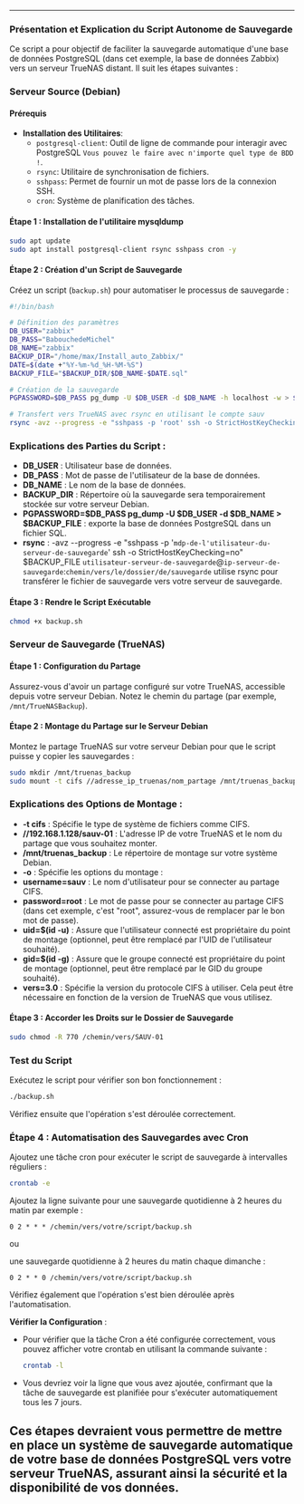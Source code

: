 -----

### Présentation et Explication du Script Autonome de Sauvegarde

Ce script a pour objectif de faciliter la sauvegarde automatique d'une base de données PostgreSQL (dans cet exemple, la base de données Zabbix) vers un serveur TrueNAS distant. Il suit les étapes suivantes :

### Serveur Source (Debian)

#### Prérequis
- **Installation des Utilitaires**:
  - `postgresql-client`: Outil de ligne de commande pour interagir avec PostgreSQL `Vous pouvez le faire avec n'importe quel type de BDD !`.
  - `rsync`: Utilitaire de synchronisation de fichiers.
  - `sshpass`: Permet de fournir un mot de passe lors de la connexion SSH.
  - `cron`: Système de planification des tâches.

#### Étape 1 : Installation de l'utilitaire mysqldump
```bash
sudo apt update
sudo apt install postgresql-client rsync sshpass cron -y
```

#### Étape 2 : Création d'un Script de Sauvegarde
Créez un script (`backup.sh`) pour automatiser le processus de sauvegarde :
```bash
#!/bin/bash

# Définition des paramètres
DB_USER="zabbix"
DB_PASS="BabouchedeMichel"
DB_NAME="zabbix"
BACKUP_DIR="/home/max/Install_auto_Zabbix/"
DATE=$(date +"%Y-%m-%d_%H-%M-%S")
BACKUP_FILE="$BACKUP_DIR/$DB_NAME-$DATE.sql"

# Création de la sauvegarde
PGPASSWORD=$DB_PASS pg_dump -U $DB_USER -d $DB_NAME -h localhost -w > $BACKUP_FILE

# Transfert vers TrueNAS avec rsync en utilisant le compte sauv
rsync -avz --progress -e "sshpass -p 'root' ssh -o StrictHostKeyChecking=no" $BACKUP_FILE sauv@192.168.1.128:/mnt/test/SAUV-01
```

### Explications des Parties du Script :


- **DB_USER** : Utilisateur base de données. 
- **DB_PASS** : Mot de passe de l'utilisateur de la base de données. 
- **DB_NAME** : Le nom de la base de données.
- **BACKUP_DIR** : Répertoire où la sauvegarde sera temporairement stockée sur votre serveur Debian.
- **PGPASSWORD=$DB_PASS pg_dump -U $DB_USER -d $DB_NAME > $BACKUP_FILE** : exporte la base de données PostgreSQL dans un fichier SQL.
- **rsync** : -avz --progress -e "sshpass -p '`mdp-de-l'utilisateur-du-serveur-de-sauvegarde`' ssh -o StrictHostKeyChecking=no" $BACKUP_FILE `utilisateur-serveur-de-sauvegarde`@`ip-serveur-de-sauvegarde`:`chemin/vers/le/dossier/de/sauvegarde` utilise rsync pour transférer le fichier de sauvegarde vers votre serveur de sauvegarde.

#### Étape 3 : Rendre le Script Exécutable
```bash
chmod +x backup.sh
```

### Serveur de Sauvegarde (TrueNAS)

#### Étape 1 : Configuration du Partage
Assurez-vous d'avoir un partage configuré sur votre TrueNAS, accessible depuis votre serveur Debian. Notez le chemin du partage (par exemple, `/mnt/TrueNASBackup`).

#### Étape 2 : Montage du Partage sur le Serveur Debian
Montez le partage TrueNAS sur votre serveur Debian pour que le script puisse y copier les sauvegardes :
```bash
sudo mkdir /mnt/truenas_backup
sudo mount -t cifs //adresse_ip_truenas/nom_partage /mnt/truenas_backup -o username=votre_utilisateur,password=votre_mot_de_passe,uid=$(id -u),gid=$(id -g),vers=3.0
```

### Explications des Options de Montage :
- **-t cifs** : Spécifie le type de système de fichiers comme CIFS.
- **//192.168.1.128/sauv-01** : L'adresse IP de votre TrueNAS et le nom du partage que vous souhaitez monter.
- **/mnt/truenas_backup** : Le répertoire de montage sur votre système Debian.
- **-o** : Spécifie les options du montage :
- **username=sauv** : Le nom d'utilisateur pour se connecter au partage CIFS.
- **password=root** : Le mot de passe pour se connecter au partage CIFS (dans cet exemple, c'est "root", assurez-vous de remplacer par le bon mot de passe).
- **uid=$(id -u)** : Assure que l'utilisateur connecté est propriétaire du point de montage (optionnel, peut être remplacé par l'UID de l'utilisateur souhaité).
- **gid=$(id -g)** : Assure que le groupe connecté est propriétaire du point de montage (optionnel, peut être remplacé par le GID du groupe souhaité).
- **vers=3.0** : Spécifie la version du protocole CIFS à utiliser. Cela peut être nécessaire en fonction de la version de TrueNAS que vous utilisez.

#### Étape 3 : Accorder les Droits sur le Dossier de Sauvegarde
```bash
sudo chmod -R 770 /chemin/vers/SAUV-01
```

### Test du Script
Exécutez le script pour vérifier son bon fonctionnement :
```bash
./backup.sh
```
Vérifiez ensuite que l'opération s'est déroulée correctement.

### Étape 4 : Automatisation des Sauvegardes avec Cron
Ajoutez une tâche cron pour exécuter le script de sauvegarde à intervalles réguliers :
```bash
crontab -e
```
Ajoutez la ligne suivante pour une sauvegarde quotidienne à 2 heures du matin par exemple :
```
0 2 * * * /chemin/vers/votre/script/backup.sh
```

ou 

une sauvegarde quotidienne à 2 heures du matin chaque dimanche :

```
0 2 * * 0 /chemin/vers/votre/script/backup.sh
```

Vérifiez également que l'opération s'est bien déroulée après l'automatisation.

**Vérifier la Configuration** :
   - Pour vérifier que la tâche Cron a été configurée correctement, vous pouvez afficher votre crontab en utilisant la commande suivante :
     ```bash
     crontab -l
     ```

   - Vous devriez voir la ligne que vous avez ajoutée, confirmant que la tâche de sauvegarde est planifiée pour s'exécuter automatiquement tous les 7 jours.

Ces étapes devraient vous permettre de mettre en place un système de sauvegarde automatique de votre base de données PostgreSQL vers votre serveur TrueNAS, assurant ainsi la sécurité et la disponibilité de vos données.
----
